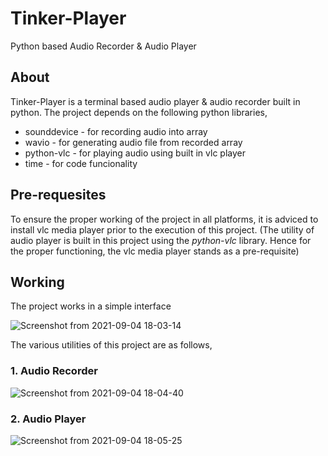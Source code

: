 # Tinker-Player
Python based Audio Recorder &amp; Audio Player

## About ## 
Tinker-Player is a terminal based audio player &amp; audio recorder built in python.
The project depends on the following python libraries,

 * sounddevice    - for recording audio into array
 * wavio          - for generating audio file from recorded array
 * python-vlc     - for playing audio using built in vlc player
 * time           - for code funcionality

## Pre-requesites ##
To ensure the proper working of the project in all platforms, it is adviced to install vlc media player prior to the execution of this project. (The utility of audio player is built in this project using the *python-vlc* library. Hence for the proper functioning, the vlc media player stands as a pre-requisite)


## Working ##
The project works in a simple interface

![Screenshot from 2021-09-04 18-03-14](https://user-images.githubusercontent.com/75192403/132094638-0b592a49-c09a-43fd-b45e-f210c486bd48.png)

The various utilities of this project are as follows,
 
 ### 1. Audio Recorder ###

![Screenshot from 2021-09-04 18-04-40](https://user-images.githubusercontent.com/75192403/132094672-b5f4b58c-0a97-4778-b3f5-964e3ac5d46a.png)


### 2. Audio Player ###
 
![Screenshot from 2021-09-04 18-05-25](https://user-images.githubusercontent.com/75192403/132094676-cc6156a9-1dac-460d-bf04-2fed13ab684a.png)



